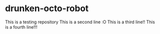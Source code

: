 # drunken-octo-robot
This is a testing repository
This is a second line :O
This is a third line!!
This is a fourth line!!!
